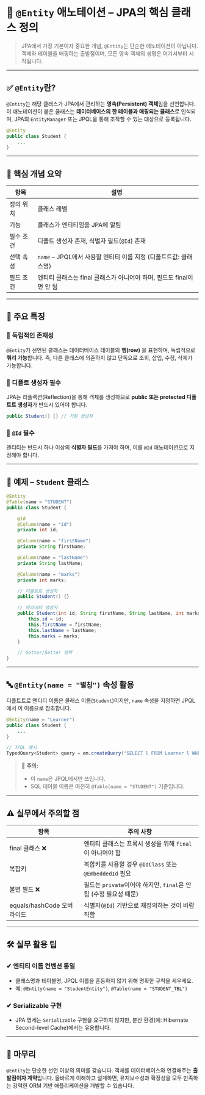 # 🧩 `@Entity` 애노테이션 – JPA의 핵심 클래스 정의

> JPA에서 가장 기본이자 중요한 개념, `@Entity`는 단순한 애노테이션이 아닙니다. 객체와 테이블을 매핑하는 출발점이며, 모든 영속 객체의 생명은 여기서부터 시작됩니다.

---

## ✅ `@Entity`란?

`@Entity`는 해당 클래스가 JPA에서 관리하는 **영속(Persistent) 객체**임을 선언합니다. 이 애노테이션이 붙은 클래스는 **데이터베이스의 한 테이블과 매핑되는 클래스**로 인식되며, JPA의 `EntityManager` 또는 JPQL을 통해 조작할 수 있는 대상으로 등록됩니다.

```java
@Entity
public class Student {
    ...
}
```

---

## 🧠 핵심 개념 요약

| 항목    | 설명                                           |
| ----- | -------------------------------------------- |
| 정의 위치 | 클래스 레벨                                       |
| 기능    | 클래스가 엔티티임을 JPA에 알림                           |
| 필수 조건 | 디폴트 생성자 존재, 식별자 필드(`@Id`) 존재                  |
| 선택 속성 | `name` – JPQL에서 사용할 엔티티 이름 지정 (디폴트트값: 클래스명)    |
| 필드 조건 | 엔티티 클래스는 final 클래스가 아니어야 하며, 필드도 final이면 안 됨 |

---

## 📌 주요 특징

### 🔹 독립적인 존재성

`@Entity`가 선언된 클래스는 데이터베이스 테이블의 **행(row)** 을 표현하며, 독립적으로 **쿼리 가능**합니다. 즉, 다른 클래스에 의존하지 않고 단독으로 조회, 삽입, 수정, 삭제가 가능합니다.

### 🔹 디폴트 생성자 필수

JPA는 리플렉션(Reflection)을 통해 객체를 생성하므로 **public 또는 protected 디폴트트 생성자**가 반드시 있어야 합니다.

```java
public Student() {} // 기본 생성자
```

### 🔹 `@Id` 필수

엔티티는 반드시 하나 이상의 **식별자 필드**를 가져야 하며, 이를 `@Id` 애노테이션으로 지정해야 합니다.

---

## 🧾 예제 – `Student` 클래스

```java
@Entity
@Table(name = "STUDENT")
public class Student {

    @Id
    @Column(name = "id")
    private int id;

    @Column(name = "firstName")
    private String firstName;

    @Column(name = "lastName")
    private String lastName;

    @Column(name = "marks")
    private int marks;

    // 디폴트트 생성자
    public Student() {}

    // 파라미터 생성자
    public Student(int id, String firstName, String lastName, int marks) {
        this.id = id;
        this.firstName = firstName;
        this.lastName = lastName;
        this.marks = marks;
    }

    // Getter/Setter 생략
}
```

---

## 🔤 `@Entity(name = "별칭")` 속성 활용

디폴트트로 엔티티 이름은 클래스 이름(`Student`)이지만, `name` 속성을 지정하면 JPQL에서 이 이름으로 참조합니다.

```java
@Entity(name = "Learner")
public class Student {
    ...
}
```

```java
// JPQL 예시
TypedQuery<Student> query = em.createQuery("SELECT l FROM Learner l WHERE l.marks > 80", Student.class);
```

> 🚫 **주의:**
>
> * 이 `name`은 JPQL에서만 쓰입니다.
> * SQL 테이블 이름은 여전히 `@Table(name = "STUDENT")` 기준입니다.

---

## ⚠️ 실무에서 주의할 점

| 항목                    | 주의 사항                                          |
| --------------------- | ---------------------------------------------- |
| final 클래스 ❌           | 엔티티 클래스는 프록시 생성을 위해 `final`이 아니어야 함            |
| 복합키                   | 복합키를 사용할 경우 `@IdClass` 또는 `@EmbeddedId` 필요     |
| 불변 필드 ❌               | 필드는 `private`이어야 하지만, `final`은 안 됨 (수정 필요성 때문) |
| equals/hashCode 오버라이드 | 식별자(`@Id`) 기반으로 재정의하는 것이 바람직함                  |

---

## 🛠 실무 활용 팁

### ✔ 엔티티 이름 컨벤션 통일

* 클래스명과 테이블명, JPQL 이름을 혼동하지 않기 위해 명확한 규칙을 세우세요.
* 예: `@Entity(name = "StudentEntity")`, `@Table(name = "STUDENT_TBL")`

### ✔ Serializable 구현

* JPA 명세는 `Serializable` 구현을 요구하지 않지만, 분산 환경(예: Hibernate Second-level Cache)에서는 유용합니다.

---

## 🧩 마무리

`@Entity`는 단순한 선언 이상의 의미를 갖습니다. 객체를 데이터베이스와 연결해주는 **출발점이자 계약**입니다. 올바르게 이해하고 설계하면, 유지보수성과 확장성을 모두 만족하는 강력한 ORM 기반 애플리케이션을 개발할 수 있습니다.



